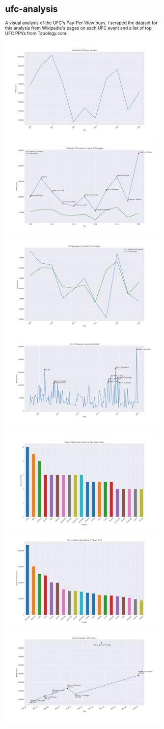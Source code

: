 # ufc-analysis

A visual analysis of the UFC's Pay-Per-View buys. I scraped the dataset for this analysis from Wikipedia's pages on each UFC event and a list of top UFC PPVs from Tapology.com.

<img src="images\1.png"></img>
<img src="images\2.png"></img>
<img src="images\3.png"></img>
<img src="images\4.png"></img>
<img src="images\5.png"></img>
<img src="images\6.png"></img>
<img src="images\7.png"></img>
